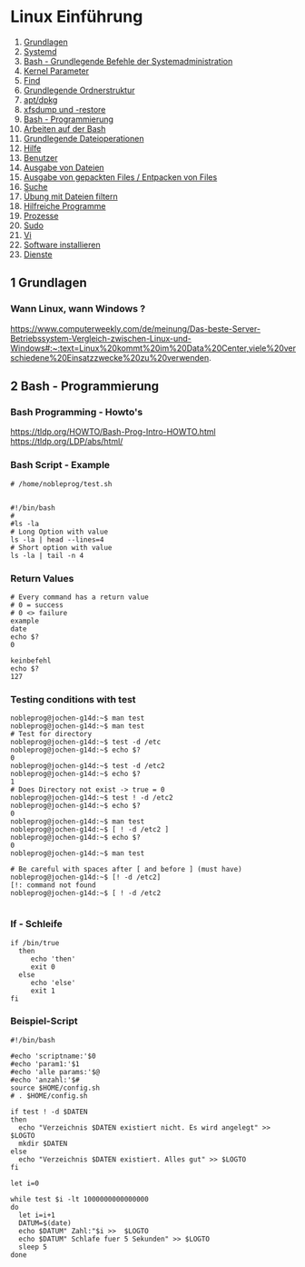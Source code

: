 # Linux Einführung 

   1. [Grundlagen](#1-grundlagen)
   1. [Systemd](systemd.md)
   1. [Bash - Grundlegende Befehle der Systemadministration](grundlegende-befehle.md)
   1. [Kernel Parameter](kernel-params.md)
   1. [Find](find.md)
   1. [Grundlegende Ordnerstruktur](grundlegende-ordnerstruktur-fhs.md)
   1. [apt/dpkg](dpkg-apt.md)
   1. [xfsdump und -restore](xfsdump-und-restore.md) 
   1. [Bash - Programmierung](#2-bash---programmierung) 
   1. [Arbeiten auf der Bash](arbeiten-auf-der-bash.md#)
   1. [Grundlegende Dateioperationen](grundlegende-dateioperationen.md)
   1. [Hilfe](hilfe.md)
   1. [Benutzer](benutzer.md)
   1. [Ausgabe von Dateien](ausgabe-von-dateien.md)
   1. [Ausgabe von gepackten Files / Entpacken von Files](ausgabe-gepackte-files.md)
   1. [Suche](suche.md)
   1. [Übung mit Dateien filtern](uebung-dateien.md)
   1. [Hilfreiche Programme](hilfreiche-programme.md) 
   1. [Prozesse](prozesse.md)
   1. [Sudo](sudo.md)
   1. [Vi](vi.md)
   1. [Software installieren](software-installieren.md)
   1. [Dienste](dienste.md) 

## 1 Grundlagen

### Wann Linux, wann Windows ? 

https://www.computerweekly.com/de/meinung/Das-beste-Server-Betriebssystem-Vergleich-zwischen-Linux-und-Windows#:~:text=Linux%20kommt%20im%20Data%20Center,viele%20verschiedene%20Einsatzzwecke%20zu%20verwenden.

## 2 Bash - Programmierung

### Bash Programming - Howto's 

https://tldp.org/HOWTO/Bash-Prog-Intro-HOWTO.html
https://tldp.org/LDP/abs/html/

### Bash Script - Example 

```
# /home/nobleprog/test.sh 


#!/bin/bash
#
#ls -la
# Long Option with value 
ls -la | head --lines=4
# Short option with value 
ls -la | tail -n 4
```

### Return Values 

```
# Every command has a return value 
# 0 = success 
# 0 <> failure 
example 
date
echo $?
0

keinbefehl
echo $?
127 
```

### Testing conditions with test ###

```
nobleprog@jochen-g14d:~$ man test
nobleprog@jochen-g14d:~$ man test
# Test for directory
nobleprog@jochen-g14d:~$ test -d /etc
nobleprog@jochen-g14d:~$ echo $?
0
nobleprog@jochen-g14d:~$ test -d /etc2
nobleprog@jochen-g14d:~$ echo $?
1
# Does Directory not exist -> true = 0 
nobleprog@jochen-g14d:~$ test ! -d /etc2
nobleprog@jochen-g14d:~$ echo $?
0
nobleprog@jochen-g14d:~$ man test
nobleprog@jochen-g14d:~$ [ ! -d /etc2 ]
nobleprog@jochen-g14d:~$ echo $?
0
nobleprog@jochen-g14d:~$ man test

# Be careful with spaces after [ and before ] (must have) 
nobleprog@jochen-g14d:~$ [! -d /etc2]
[!: command not found
nobleprog@jochen-g14d:~$ [ ! -d /etc2 


```

### If - Schleife 

```
if /bin/true
  then
     echo 'then'
     exit 0
  else 
     echo 'else'
     exit 1
fi
```

### Beispiel-Script 

```
#!/bin/bash 

#echo 'scriptname:'$0
#echo 'param1:'$1
#echo 'alle params:'$@
#echo 'anzahl:'$#
source $HOME/config.sh
# . $HOME/config.sh

if test ! -d $DATEN 
then
  echo "Verzeichnis $DATEN existiert nicht. Es wird angelegt" >> $LOGTO
  mkdir $DATEN
else
  echo "Verzeichnis $DATEN existiert. Alles gut" >> $LOGTO
fi 

let i=0

while test $i -lt 1000000000000000
do
  let i=i+1
  DATUM=$(date)
  echo $DATUM" Zahl:"$i >>  $LOGTO
  echo $DATUM" Schlafe fuer 5 Sekunden" >> $LOGTO 
  sleep 5
done

```
